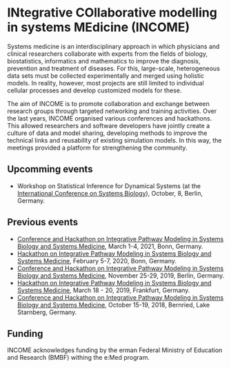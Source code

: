 # INtegrative COllaborative modelling in systems MEdicine (INCOME)

Systems medicine is an interdisciplinary approach in which physicians and clinical researchers collaborate with experts from the fields of biology, biostatistics, informatics and mathematics to improve the diagnosis, prevention and treatment of diseases. For this, large-scale, heterogeneous data sets must be collected experimentally and merged using holistic models. In reality, however, most projects are still limited to individual cellular processes and develop customized models for these.

The aim of INCOME is to promote collaboration and exchange between research groups through targeted networking and training activities. Over the last years, INCOME organised various conferences and hackathons. This allowed researchers and software developers have jointly create a culture of data and model sharing, developing methods to improve the technical links and reusability of existing simulation models. In this way, the meetings provided a platform for strengthening the community.
 
## Upcomming events
* Workshop on Statistical Inference for Dynamical Systems (at the [International Conference on Systems Biology](https://www.icsb2022.berlin/)), October, 8, Berlin, Germany.

## Previous events
* [Conference and Hackathon on Integrative Pathway Modeling in Systems Biology and Systems Medicine](https://www.integrative-pathway-models.de/meetings/income2021-conference-and-hackathon/index.html), March 1-4, 2021, Bonn, Germany.
* [Hackathon on Integrative Pathway Modeling in Systems Biology and Systems Medicine](https://www.integrative-pathway-models.de/meetings/former-meetings/income-hackathon-2020/index.html), February 5-7, 2020, Bonn, Germany.
* [Conference and Hackathon on Integrative Pathway Modeling in Systems Biology and Systems Medicine](https://www.integrative-pathway-models.de/meetings/former-meetings/income2019-conference-and-hackathon/index.html), November 25-29, 2019, Berlin, Germany.
* [Hackathon on Integrative Pathway Modeling in Systems Biology and Systems Medicine](https://www.integrative-pathway-models.de/meetings/former-meetings/income-hackathon-2019/index.html), March 18 - 20, 2019, Frankfurt, Germany.
* [Conference and Hackathon on Integrative Pathway Modeling in Systems Biology and Systems Medicine](https://www.integrative-pathway-models.de/meetings/former-meetings/income2018-conference-and-hackathon/index.html), October 15-19, 2018, Bernried, Lake Starnberg, Germany.

## Funding
INCOME acknowledges funding by the erman Federal Ministry of Education and Research (BMBF) withing the e:Med program.

